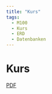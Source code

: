 ```yaml
---
title: "Kurs"
tags:
  - M100
  - Kurs
  - ERD
  - Datenbanken
---
```


# Kurs

[PDF](/data/m100/M100_Kurs.pdf)
